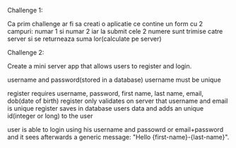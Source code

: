 Challenge 1:

Ca prim challenge ar fi sa creati o aplicatie ce contine un form cu  2 campuri: numar 1 si numar 2 iar la submit cele 2 numere sunt trimise catre server si se returneaza suma lor(calculate pe server)



Challenge 2:

Create a mini server app that allows users to register and login.

username and password(stored in a database)
username must be unique

register requires username, password, first name, last name, email, dob(date of birth)
register only validates on server that username  and email is unique
register saves in database users data and adds an unique id(integer or long) to the user

user is able to login using his username and passowrd or email+password and 
it sees afterwards a generic message: "Hello {first-name}-{last-name}".
